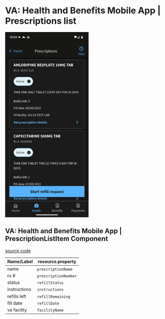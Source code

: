 # VA: Health and Benefits Mobile App | Prescriptions list

<img src="images/mobile-prescriptions-index.png" width="270" />

## VA: Health and Benefits Mobile App | PrescriptionListItem Component

[source code](https://github.com/department-of-veterans-affairs/va-mobile-app/blob/develop/VAMobile/src/screens/HealthScreen/Pharmacy/PrescriptionCommon/PrescriptionListItem.tsx)

| Name/Label | resource.property |
| ---------- | ----------------- |
| name | `prescriptionName` |
| rx # | `prescriptionNumber` |
| status | `refillStatus` |
| instructions | `instructions` |
| refills left | `refillRemaining` |
| fill date | `refillDate` |
| va facility | `facilityName` |
